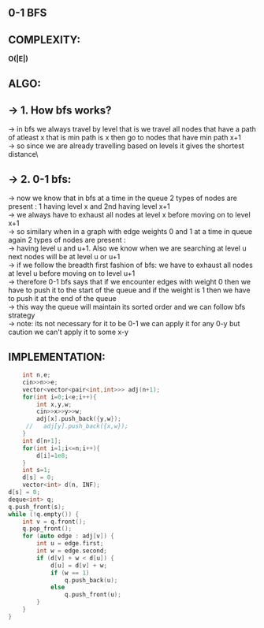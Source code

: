 **0-1 BFS**
---

**COMPLEXITY:**
---
**O(|E|)**

**ALGO:**
---
-> 1. **How bfs works?**
--
-> in bfs we always travel by level that is we travel all nodes that have a path of atleast x that is min path is x then go to nodes that have min path x+1\
-> so since we are already travelling based on levels it gives the shortest distance\

-> 2. **0-1 bfs:**
--
-> now we know that in bfs at a time in the queue 2 types of nodes are present : 1 having level x and 2nd having level x+1\
-> we always have to exhaust all nodes at level x before moving on to level  x+1\
-> so similary when in a graph with edge weights 0 and 1 at a time in queue again 2 types of nodes are present : \
-> having level u and u+1. Also we know when we are searching at level u next nodes will be at level u or u+1 \
-> if we follow the breadth first fashion of bfs: we have to exhaust all nodes at level u before moving on to level u+1\
-> therefore 0-1 bfs says that if we encounter edges with weight 0 then we have to push it to the start of the queue and if the weight is 1 then we have to push it at the end of the queue\
-> this way the queue will maintain its sorted order and we can follow bfs strategy\
-> note: its not necessary for it to be 0-1 we can apply it for any 0-y but caution we can't apply it to some x-y

**IMPLEMENTATION:**
---
```cpp
    int n,e;
    cin>>n>>e;
    vector<vector<pair<int,int>>> adj(n+1);
    for(int i=0;i<e;i++){
        int x,y,w;
        cin>>x>>y>>w;
        adj[x].push_back({y,w});
     //   adj[y].push_back({x,w});
    } 
    int d[n+1];
    for(int i=1;i<=n;i++){
        d[i]=1e8;
    }
    int s=1;
    d[s] = 0;
    vector<int> d(n, INF);
d[s] = 0;
deque<int> q;
q.push_front(s);
while (!q.empty()) {
    int v = q.front();
    q.pop_front();
    for (auto edge : adj[v]) {
        int u = edge.first;
        int w = edge.second;
        if (d[v] + w < d[u]) {
            d[u] = d[v] + w;
            if (w == 1)
                q.push_back(u);
            else
                q.push_front(u);
        }
    }
}
```
